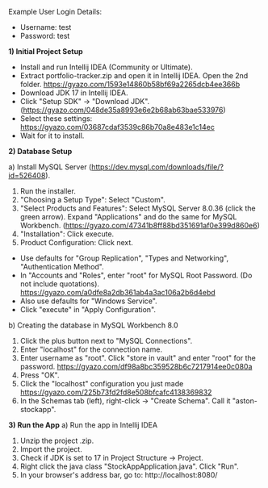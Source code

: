 Example User Login Details:
- Username: test
- Password: test

**1) Initial Project Setup**
- Install and run Intellij IDEA (Community or Ultimate).
- Extract portfolio-tracker.zip and open it in Intellij IDEA. Open the 2nd folder. https://gyazo.com/1593e14860b58bf69a2265dcb4ee366b
- Download JDK 17 in Intellij IDEA.
- Click "Setup SDK" -> "Download JDK". (https://gyazo.com/048de35a8993e6e2b68ab63bae533976)
- Select these settings: https://gyazo.com/03687cdaf3539c86b70a8e483e1c14ec
- Wait for it to install.



**2) Database Setup**

a) Install MySQL Server (https://dev.mysql.com/downloads/file/?id=526408).
1) Run the installer.
2) "Choosing a Setup Type": Select "Custom".
3) "Select Products and Features": Select MySQL Server 8.0.36 (click the green arrow). Expand "Applications" and do the same for MySQL Workbench. (https://gyazo.com/47341b8ff88bd351691af0e399d860e6)
4) "Installation": Click execute.
5) Product Configuration: Click next.
- Use defaults for "Group Replication", "Types and Networking", "Authentication Method".
- In "Accounts and "Roles", enter "root" for MySQL Root Password. (Do not include quotations). https://gyazo.com/a0dfe8a2db361ab4a3ac106a2b6d4ebd
- Also use defaults for "Windows Service".
- Click "execute" in "Apply Configuration".


b) Creating the database in MySQL Workbench 8.0
1) Click the plus button next to "MySQL Connections".
2) Enter "localhost" for the connection name.
3) Enter username as "root". Click "store in vault" and enter "root" for the password. https://gyazo.com/df98a8bc359528b6c7217914ee0c080a
4) Press "OK".
5) Click the "localhost" configuration you just made https://gyazo.com/225b73fd2fd8e508bfcafc4138369832
6) In the Schemas tab (left), right-click -> "Create Schema". Call it "aston-stockapp".



**3) Run the App**
a) Run the app in Intellij IDEA
1) Unzip the project .zip.
2) Import the project.
3) Check if JDK is set to 17 in Project Structure -> Project.
4) Right click the java class "StockAppApplication.java". Click "Run".
5) In your browser's address bar, go to: http://localhost:8080/
